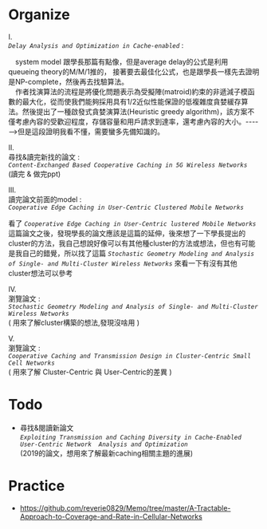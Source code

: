 # Organize
I.<br>*`Delay Analysis and Optimization in Cache-enabled`*  :<br>
 
  &emsp;system model 跟學長那篇有點像，但是average delay的公式是利用 queueing theory的M/M/1推的， 接著要去最佳化公式，也是跟學長一樣先去證明是NP-complete，然後再去找驗算法。<br>
  &emsp;作者找演算法的流程是將優化問題表示為受擬陣(matroid)約束的非遞減子模函數的最大化，從而使我們能夠採用具有1/2近似性能保證的低複雜度貪婪緩存算法。然後提出了一種啟發式貪婪演算法(Heuristic greedy algorithm)，該方案不僅考慮內容的受歡迎程度，存儲容量和用戶請求到達率，還考慮內容的大小。------>但是這段證明我看不懂，需要蠻多先備知識的。

II.<br>尋找&讀完新找的論文 :<br>
 *`Content-Exchanged Based Cooperative Caching in 5G Wireless Networks`* <br>(讀完 & 做完ppt)

III.<br>讀完論文前面的model :<br> *`Cooperative Edge Caching in User-Centric Clustered Mobile Networks`*

 看了 *`Cooperative Edge Caching in User-Centric lustered Mobile Networks`* 這篇論文之後，發現學長的論文應該是這篇的延伸，後來想了一下學長提出的cluster的方法，我自己想說好像可以有其他種cluster的方法或想法，但也有可能是我自己的錯覺，所以找了這篇 *`Stochastic Geometry Modeling and Analysis of Single- and Multi-Cluster Wireless Networks`* 來看一下有沒有其他cluster想法可以參考

IV.<br>瀏覽論文 :<br>  *`Stochastic Geometry Modeling and Analysis of Single- and Multi-Cluster Wireless Networks`* <br>( 用來了解cluster構築的想法,發現沒啥用 )

V.<br>瀏覽論文 :<br>  *`Cooperative Caching and Transmission Design in Cluster-Centric Small Cell Networks`* <br>( 用來了解 Cluster-Centric  與 User-Centric的差異  )

# Todo
* 尋找&閱讀新論文<br> *`Exploiting Transmission and Caching Diversity in Cache-Enabled User-Centric Network  Analysis and Optimization`* <br>(2019的論文，想用來了解最新caching相關主題的進展)

# Practice
* https://github.com/reverie0829/Memo/tree/master/A-Tractable-Approach-to-Coverage-and-Rate-in-Cellular-Networks 